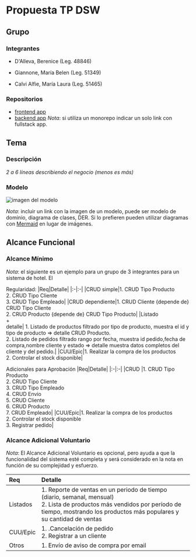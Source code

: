 # Propuesta TP DSW

## Grupo
### Integrantes
* D'Alleva, Berenice (Leg. 48846)

* Giannone, María Belen (Leg. 51349)

* Calvi Alfie, María Laura (Leg. 51465)

### Repositorios
* [frontend app](http://hyperlinkToGihubOrGitlab)
* [backend app](http://hyperlinkToGihubOrGitlab)
*Nota*: si utiliza un monorepo indicar un solo link con fullstack app.

## Tema
### Descripción
*2 a 6 líneas describiendo el negocio (menos es más)*

### Modelo
![imagen del modelo]()

*Nota*: incluir un link con la imagen de un modelo, puede ser modelo de dominio, diagrama de clases, DER. Si lo prefieren pueden utilizar diagramas con [Mermaid](https://mermaid.js.org) en lugar de imágenes.

## Alcance Funcional 

### Alcance Mínimo

*Nota*: el siguiente es un ejemplo para un grupo de 3 integrantes para un sistema de hotel. El 

Regularidad:
|Req|Detalle|
|:-|:-|
|CRUD simple|1. CRUD Tipo Producto<br>2. CRUD Tipo Cliente<br>3. CRUD Tipo Empleado|
|CRUD dependiente|1. CRUD Cliente {depende de} CRUD Tipo Cliente<br>2. CRUD Producto {depende de} CRUD Tipo Producto|
|Listado<br>+<br>detalle| 1. Listado de productos filtrado por tipo de producto, muestra el id y tipo de producto => detalle CRUD Producto.<br> 2. Listado de pedidos filtrado rango por fecha, muestra id pedido,fecha de compra,nombre cliente y estado => detalle muestra datos completos del cliente y del pedido.|
|CUU/Epic|1. Realizar la compra de los productos<br>2. Controlar el stock disponible|


Adicionales para Aprobación
|Req|Detalle|
|:-|:-|
|CRUD |1. CRUD Tipo Producto<br>2. CRUD Tipo Cliente<br>3. CRUD Tipo Empleado<br>4. CRUD Envio<br>5. CRUD Cliente<br>6. CRUD Producto<br>7. CRUD Empleado|
|CUU/Epic|1. Realizar la compra de los productos<br>2. Controlar el stock disponible<br>3. Registrar pedido|


### Alcance Adicional Voluntario

*Nota*: El Alcance Adicional Voluntario es opcional, pero ayuda a que la funcionalidad del sistema esté completa y será considerado en la nota en función de su complejidad y esfuerzo.

|Req|Detalle|
|:-|:-|
|Listados |1. Reporte de ventas en un periodo de tiempo (diario, semanal, mensual) <br>2. Lista de productos más vendidos por período de tiempo, mostrando los productos más populares y su cantidad de ventas|
|CUU/Epic|1. .Cancelación de pedido<br>2. Registrar a un cliente|
|Otros|1. Envío de aviso de compra por email|


